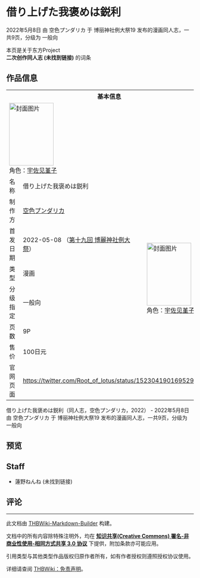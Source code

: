 # 借り上げた我褒めは鋭利

<!-- source html: G:\repos\THBWiki-Markdown-Builder\THBWikiMarkdown\Temp\main\1\1d\ns0%3A%E5%80%9F%E3%82%8A%E4%B8%8A%E3%81%92%E3%81%9F%E6%88%91%E8%A4%92%E3%82%81%E3%81%AF%E9%8B%AD%E5%88%A9.html -->

2022年5月8日 由 空色プンダリカ 于 博丽神社例大祭19 发布的漫画同人志，一共9页，分级为 一般向

本页是关于东方Project  
 **二次创作同人志 (未找到链接)** 的词条
## 作品信息

<table><tbody><tr><th colspan="3">基本信息</th></tr><tr><td class="cover-artwork-mobile" colspan="2"><a href="./文件-借り上げた我褒めは鋭利封面.jpg.md" class="image" title="封面图片"><img alt="封面图片" src="https://upload.thwiki.cc/thumb/c/c7/%E5%80%9F%E3%82%8A%E4%B8%8A%E3%81%92%E3%81%9F%E6%88%91%E8%A4%92%E3%82%81%E3%81%AF%E9%8B%AD%E5%88%A9%E5%B0%81%E9%9D%A2.jpg/119px-%E5%80%9F%E3%82%8A%E4%B8%8A%E3%81%92%E3%81%9F%E6%88%91%E8%A4%92%E3%82%81%E3%81%AF%E9%8B%AD%E5%88%A9%E5%B0%81%E9%9D%A2.jpg" decoding="async" loading="lazy" width="119" height="168" srcset="https://upload.thwiki.cc/thumb/c/c7/%E5%80%9F%E3%82%8A%E4%B8%8A%E3%81%92%E3%81%9F%E6%88%91%E8%A4%92%E3%82%81%E3%81%AF%E9%8B%AD%E5%88%A9%E5%B0%81%E9%9D%A2.jpg/178px-%E5%80%9F%E3%82%8A%E4%B8%8A%E3%81%92%E3%81%9F%E6%88%91%E8%A4%92%E3%82%81%E3%81%AF%E9%8B%AD%E5%88%A9%E5%B0%81%E9%9D%A2.jpg 1.5x, https://upload.thwiki.cc/thumb/c/c7/%E5%80%9F%E3%82%8A%E4%B8%8A%E3%81%92%E3%81%9F%E6%88%91%E8%A4%92%E3%82%81%E3%81%AF%E9%8B%AD%E5%88%A9%E5%B0%81%E9%9D%A2.jpg/238px-%E5%80%9F%E3%82%8A%E4%B8%8A%E3%81%92%E3%81%9F%E6%88%91%E8%A4%92%E3%82%81%E3%81%AF%E9%8B%AD%E5%88%A9%E5%B0%81%E9%9D%A2.jpg 2x" data-file-width="2608" data-file-height="3680"></a><div class="cover-char">角色：<a href="./宇佐见堇子.md" title="宇佐见堇子">宇佐见堇子</a></div></td>
</tr><tr><td class="label">名称</td><td colspan="2"> 借り上げた我褒めは鋭利 </td></tr><tr><td class="label">制作方</td><td><a href="./空色プンダリカ.md" title="空色プンダリカ">空色プンダリカ</a></td><td class="cover-artwork" rowspan="6" style="min-width:168px;"><a href="./文件-借り上げた我褒めは鋭利封面.jpg.md" class="image" title="封面图片"><img alt="封面图片" src="https://upload.thwiki.cc/thumb/c/c7/%E5%80%9F%E3%82%8A%E4%B8%8A%E3%81%92%E3%81%9F%E6%88%91%E8%A4%92%E3%82%81%E3%81%AF%E9%8B%AD%E5%88%A9%E5%B0%81%E9%9D%A2.jpg/119px-%E5%80%9F%E3%82%8A%E4%B8%8A%E3%81%92%E3%81%9F%E6%88%91%E8%A4%92%E3%82%81%E3%81%AF%E9%8B%AD%E5%88%A9%E5%B0%81%E9%9D%A2.jpg" decoding="async" loading="lazy" width="119" height="168" srcset="https://upload.thwiki.cc/thumb/c/c7/%E5%80%9F%E3%82%8A%E4%B8%8A%E3%81%92%E3%81%9F%E6%88%91%E8%A4%92%E3%82%81%E3%81%AF%E9%8B%AD%E5%88%A9%E5%B0%81%E9%9D%A2.jpg/178px-%E5%80%9F%E3%82%8A%E4%B8%8A%E3%81%92%E3%81%9F%E6%88%91%E8%A4%92%E3%82%81%E3%81%AF%E9%8B%AD%E5%88%A9%E5%B0%81%E9%9D%A2.jpg 1.5x, https://upload.thwiki.cc/thumb/c/c7/%E5%80%9F%E3%82%8A%E4%B8%8A%E3%81%92%E3%81%9F%E6%88%91%E8%A4%92%E3%82%81%E3%81%AF%E9%8B%AD%E5%88%A9%E5%B0%81%E9%9D%A2.jpg/238px-%E5%80%9F%E3%82%8A%E4%B8%8A%E3%81%92%E3%81%9F%E6%88%91%E8%A4%92%E3%82%81%E3%81%AF%E9%8B%AD%E5%88%A9%E5%B0%81%E9%9D%A2.jpg 2x" data-file-width="2608" data-file-height="3680"></a><div class="cover-char">角色：<a href="./宇佐见堇子.md" title="宇佐见堇子">宇佐见堇子</a></div></td>
</tr><tr><td class="label">首发日期</td><td>2022-05-08&#160;（<a href="/展会作品列表?e=%E5%8D%9A%E4%B8%BD%E7%A5%9E%E7%A4%BE%E4%BE%8B%E5%A4%A7%E7%A5%AD%2319">第十九回 博麗神社例大祭</a>）</td></tr><tr><td class="label">类型</td><td>漫画</td></tr><tr><td class="label">分级指定</td><td>一般向</td></tr><tr><td class="label">页数</td><td>9P</td></tr><tr><td class="label">售价</td><td>100日元</td></tr>
<tr><td class="label">官网页面</td><td colspan="2"><a rel="nofollow" class="external free" href="https://twitter.com/Root_of_lotus/status/1523041901695291392">https://twitter.com/Root_of_lotus/status/1523041901695291392</a></td></tr></tbody></table>

借り上げた我褒めは鋭利（同人志，空色プンダリカ，2022） - 2022年5月8日 由 空色プンダリカ 于 博丽神社例大祭19 发布的漫画同人志，一共9页，分级为 一般向
## 预览
## Staff
- 蓮野ねんね (未找到链接)

## 评论




---

此文档由 [THBWiki-Markdown-Builder](https://github.com/Delsin-Yu/THBWiki-Markdown-Builder) 构建。

文档中的所有内容除特殊注明外，均在 [**知识共享(Creative Commons) 署名-非商业性使用-相同方式共享 3.0 协议**](https://creativecommons.org/licenses/by-sa/3.0/deed.zh-hans) 下提供，附加条款亦可能应用。

引用类型与其他类型作品版权归原作者所有，如有作者授权则遵照授权协议使用。

详细请查阅 [THBWiki：免责声明](https://thbwiki.cc/THBWiki:%E5%85%8D%E8%B4%A3%E5%A3%B0%E6%98%8E)。

